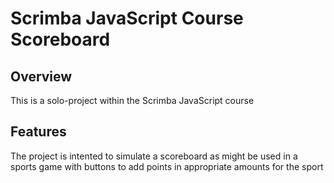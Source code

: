 # Scrimba JavaScript Course Scoreboard

## Overview 

This is a solo-project within the Scrimba JavaScript course

## Features 

The project is intented to simulate a scoreboard as might be used in a sports game with buttons to add points in appropriate amounts for the sport